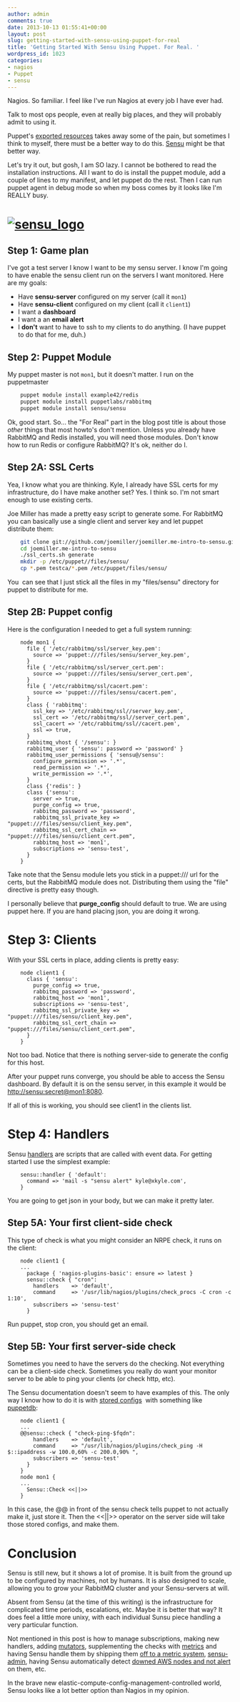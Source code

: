 ```yaml
---
author: admin
comments: true
date: 2013-10-13 01:55:41+00:00
layout: post
slug: getting-started-with-sensu-using-puppet-for-real
title: 'Getting Started With Sensu Using Puppet. For Real. '
wordpress_id: 1023
categories:
- nagios
- Puppet
- sensu
---
```


Nagios. So familiar. I feel like I've run Nagios at every job I have ever had.

Talk to most ops people, even at really big places, and they will probably admit
 to using it.

Puppet's [exported resources](http://docs.puppetlabs.com/guides/exported_resources.html) 
takes away some of the pain, but sometimes I think to myself, there must be a
 better way to do this. [Sensu](http://sensuapp.org/) might be that better way.

Let's try it out, but gosh, I am SO lazy. I cannot be bothered to read the 
installation instructions. All I want to do is install the puppet module,
 add a couple of lines to my manifest, and let puppet do the rest. Then I 
can run puppet agent in debug mode so when my boss comes by it looks like 
I'm REALLY busy.

# [![sensu\_logo](/uploads/sensu_logo_large-300x260.png)](/uploads/sensu\_logo\_large.png)

## Step 1: Game plan

I've got a test server I know I want to be my sensu server. I know I'm going to
 have enable the sensu client run on the servers I want monitored. Here are my
 goals:
	
  * Have **sensu-server** configured on my server (call it `mon1`)
  * Have **sensu-client** configured on my client (call it `client1`)
  * I want a **dashboard**
  * I want a an **email alert**
  * I **don't** want to have to ssh to my clients to do anything. (I have puppet to do that for me, duh.)

## Step 2: Puppet Module

My puppet master is not `mon1`, but it doesn't matter. I run on the puppetmaster
    
```bash
    puppet module install example42/redis
    puppet module install puppetlabs/rabbitmq
    puppet module install sensu/sensu
```

Ok, good start. So...  the "For Real" part in the blog post title is about those
 *other* things that most howto's don't mention. Unless you already have 
RabbitMQ and Redis installed, you will need those modules. Don't know how to 
run Redis or configure RabbitMQ? It's ok, neither do I.

## Step 2A: SSL Certs

Yea, I know what you are thinking. Kyle, I already have SSL certs for my 
infrastructure, do I have make another set? Yes. I think so. I'm not smart 
enough to use existing certs.

Joe Miller has made a pretty easy script to generate some. For RabbitMQ 
you can basically use a single client and server key and let puppet distribute them:

```bash
    git clone git://github.com/joemiller/joemiller.me-intro-to-sensu.git
    cd joemiller.me-intro-to-sensu
    ./ssl_certs.sh generate
    mkdir -p /etc/puppet//files/sensu/
    cp *.pem testca/*.pem /etc/puppet/files/sensu/
```

You  can see that I just stick all the files in my "files/sensu" directory 
for puppet to distribute for me.

## Step 2B: Puppet config

Here is the configuration I needed to get a full system running:
    
```puppet
    node mon1 {
      file { '/etc/rabbitmq/ssl/server_key.pem':
        source => 'puppet:///files/sensu/server_key.pem',
      }
      file { '/etc/rabbitmq/ssl/server_cert.pem':
        source => 'puppet:///files/sensu/server_cert.pem',
      }
      file { '/etc/rabbitmq/ssl/cacert.pem':
        source => 'puppet:///files/sensu/cacert.pem',
      }
      class { 'rabbitmq':
        ssl_key => '/etc/rabbitmq/ssl//server_key.pem',
        ssl_cert => '/etc/rabbitmq/ssl//server_cert.pem',
        ssl_cacert => '/etc/rabbitmq/ssl//cacert.pem',
        ssl => true,
      }
      rabbitmq_vhost { '/sensu': }
      rabbitmq_user { 'sensu': password => 'password' }
      rabbitmq_user_permissions { 'sensu@/sensu':
        configure_permission => '.*',
        read_permission => '.*',
        write_permission => '.*',
      }
      class {'redis': }
      class {'sensu':
        server => true,
        purge_config => true,
        rabbitmq_password => 'password',
        rabbitmq_ssl_private_key => "puppet:///files/sensu/client_key.pem",
        rabbitmq_ssl_cert_chain => "puppet:///files/sensu/client_cert.pem",
        rabbitmq_host => 'mon1',
        subscriptions => 'sensu-test',
      }
    }
```

Take note that the Sensu module lets you stick in a puppet:/// url for the 
certs, but the RabbitMQ module does not. Distributing them using the "file"
 directive is pretty easy though.

I personally believe that **purge_config** should default to true. We are using
 puppet here. If you are hand placing json, you are doing it wrong.

# Step 3: Clients

With your SSL certs in place, adding clients is pretty easy:
  
```puppet  
    node client1 {
      class { 'sensu':
        purge_config => true,
        rabbitmq_password => 'password', 
        rabbitmq_host => 'mon1',
        subscriptions => 'sensu-test',
        rabbitmq_ssl_private_key => "puppet:///files/sensu/client_key.pem",
        rabbitmq_ssl_cert_chain => "puppet:///files/sensu/client_cert.pem", 
      }
    }
```

Not too bad. Notice that there is nothing server-side to generate the config
 for this host.

After your puppet runs converge, you should be able to access the Sensu 
dashboard. By default it is on the sensu server, in this example it would be
[http://sensu:secret@mon1:8080](http://sensu:secret@mon1:8080).

If all of this is working, you should see client1 in the clients list.

# Step 4: Handlers

Sensu [handlers](http://docs.sensuapp.org/0.11/handlers.html) are scripts 
that are called with event data. For getting started I use the simplest example:

```puppet
    sensu::handler { 'default':
      command => 'mail -s "sensu alert" kyle@xkyle.com',
    }
```

You are going to get json in your body, but we can make it pretty later.

## Step 5A: Your first client-side check

This type of check is what you might consider an NRPE check, it runs on the client:
    
```puppet
    node client1 {
    ...
      package { 'nagios-plugins-basic': ensure => latest } 
      sensu::check { "cron":
        handlers    => 'default',
        command     => '/usr/lib/nagios/plugins/check_procs -C cron -c 1:10',
        subscribers => 'sensu-test'
      }
```

Run puppet, stop cron, you should get an email.

## Step 5B: Your first server-side check

Sometimes you need to have the servers do the checking. Not everything can be
 a client-side check. Sometimes you really do want your monitor server to be
 able to ping your clients (or check http, etc).

The Sensu documentation doesn't seem to have examples of this. The only way
 I know how to do it is with [stored configs](http://docs.puppetlabs.com/guides/exported_resources.html)
 with something like 
[puppetdb](http://docs.puppetlabs.com/guides/exported_resources.html):

```puppet
    node client1 {
    ...
    @@sensu::check { "check-ping-$fqdn":
        handlers    => 'default',
        command     => "/usr/lib/nagios/plugins/check_ping -H $::ipaddress -w 100.0,60% -c 200.0,90% ",
        subscribers => 'sensu-test'
      }
    }
    node mon1 {
    ...
      Sensu::Check <<||>>
    }
```

In this case, the @@ in front of the sensu check tells puppet to not actually
 make it, just store it. Then the <<||>> operator on the server side will take
 those stored configs, and make them.

# Conclusion

Sensu is still new, but it shows a lot of promise. It is built from the ground 
up to be configured by machines, not by humans. It is also designed to scale, 
allowing you to grow your RabbitMQ cluster and your Sensu-servers at will.

Absent from Sensu (at the time of this writing) is the infrastructure for 
complicated time periods, escalations, etc. Maybe it is better that way? It 
does feel a little more unixy, with each individual Sunsu piece handling a 
very particular function.

Not mentioned in this post is how to manage subscriptions, making new handlers,
adding [mutators](http://docs.sensuapp.org/0.11/mutators.html), supplementing 
the checks with [metrics](http://docs.sensuapp.org/0.11/adding_a_metric.html) 
and having Sensu handle them by shipping them 
[off to a metric system](http://docs.sensuapp.org/0.11/adding_a_metric.html),
 [sensu-admin](https://github.com/sensu/sensu-admin), having Sensu automatically
 detect [downed AWS nodes and not alert](https://github.com/agent462/sensu-handler-awsdecomm)
 on them, etc.

In the brave new elastic-compute-config-management-controlled world, Sensu
 looks like a lot better option than Nagios in my opinion.

